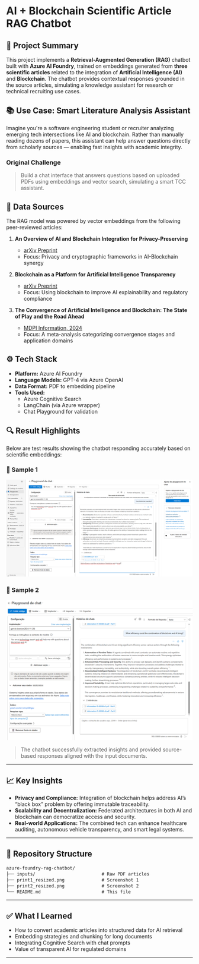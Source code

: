 # AI + Blockchain Scientific Article RAG Chatbot

## 📌 Project Summary

This project implements a **Retrieval-Augmented Generation (RAG)** chatbot built with **Azure AI Foundry**, trained on embeddings generated from **three scientific articles** related to the integration of **Artificial Intelligence (AI)** and **Blockchain**. The chatbot provides contextual responses grounded in the source articles, simulating a knowledge assistant for research or technical recruiting use cases.

## 📚 Use Case: Smart Literature Analysis Assistant

Imagine you're a software engineering student or recruiter analyzing emerging tech intersections like AI and blockchain. Rather than manually reading dozens of papers, this assistant can help answer questions directly from scholarly sources — enabling fast insights with academic integrity.

### Original Challenge

> Build a chat interface that answers questions based on uploaded PDFs using embeddings and vector search, simulating a smart TCC assistant.

## 🧠 Data Sources

The RAG model was powered by vector embeddings from the following peer-reviewed articles:

1. **An Overview of AI and Blockchain Integration for Privacy-Preserving**  
   - [arXiv Preprint](https://arxiv.org/abs/2305.03928)  
   - Focus: Privacy and cryptographic frameworks in AI-Blockchain synergy

2. **Blockchain as a Platform for Artificial Intelligence Transparency**  
   - [arXiv Preprint](https://arxiv.org/abs/2503.08699)  
   - Focus: Using blockchain to improve AI explainability and regulatory compliance

3. **The Convergence of Artificial Intelligence and Blockchain: The State of Play and the Road Ahead**  
   - [MDPI Information, 2024](https://www.mdpi.com/2078-2489/15/5/268)  
   - Focus: A meta-analysis categorizing convergence stages and application domains

## ⚙️ Tech Stack

- **Platform:** Azure AI Foundry
- **Language Models:** GPT-4 via Azure OpenAI
- **Data Format:** PDF to embedding pipeline
- **Tools Used:**
  - Azure Cognitive Search
  - LangChain (via Azure wrapper)
  - Chat Playground for validation

## 🔍 Result Highlights

Below are test results showing the chatbot responding accurately based on scientific embeddings:

### 🔹 Sample 1
![Chat Test - Sample 1](./img/Print1.png)

### 🔹 Sample 2
![Chat Test - Sample 2](./img/Print2.png)

> The chatbot successfully extracted insights and provided source-based responses aligned with the input documents.

---

## 📈 Key Insights

- **Privacy and Compliance:** Integration of blockchain helps address AI’s “black box” problem by offering immutable traceability.
- **Scalability and Decentralization:** Federated architectures in both AI and blockchain can democratize access and security.
- **Real-world Applications:** The combined tech can enhance healthcare auditing, autonomous vehicle transparency, and smart legal systems.

---

## 📁 Repository Structure

```
azure-foundry-rag-chatbot/
├── inputs/                         # Raw PDF articles
├── print1_resized.png              # Screenshot 1
├── print2_resized.png              # Screenshot 2
└── README.md                       # This file
```

---

## ✅ What I Learned

- How to convert academic articles into structured data for AI retrieval
- Embedding strategies and chunking for long documents
- Integrating Cognitive Search with chat prompts
- Value of transparent AI for regulated domains

---

